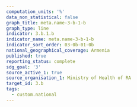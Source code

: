 ```yaml
---
computation_units: '%'
data_non_statistical: false
graph_title: meta.name-3-b-1-b
graph_type: line
indicator: 3.b.1.b
indicator_name: meta.name-3-b-1-b
indicator_sort_order: 03-0b-01-0b
national_geographical_coverage: Armenia
published: true
reporting_status: complete
sdg_goal: '3'
source_active_1: true
source_organisation_1: Ministry of Health of RA
target_id: 3.b
tags:
  - custom.national
---
```

